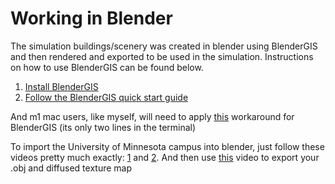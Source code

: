# Working in Blender

The simulation buildings/scenery was created in blender using BlenderGIS and then rendered and exported to be used in the simulation. Instructions on how to use BlenderGIS can be found below.

1. [Install BlenderGIS](https://github.com/domlysz/BlenderGIS/wiki/Install-and-usage)
2. [Follow the BlenderGIS quick start guide](https://github.com/domlysz/BlenderGIS/wiki/Quick-start)

And m1 mac users, like myself, will need to apply [this](https://github.com/domlysz/BlenderGIS/issues/655#issuecomment-1197557235) workaround for BlenderGIS (its only two lines in the terminal)

To import the University of Minnesota campus into blender, just follow these videos pretty much exactly: [1](https://www.youtube.com/watch?v=YNtKnmRXVlo) and [2](https://www.youtube.com/watch?v=t6ypxnYtl0g). And then use [this](https://www.youtube.com/watch?v=o0lTz25xcx0) video to export your .obj and diffused texture map
